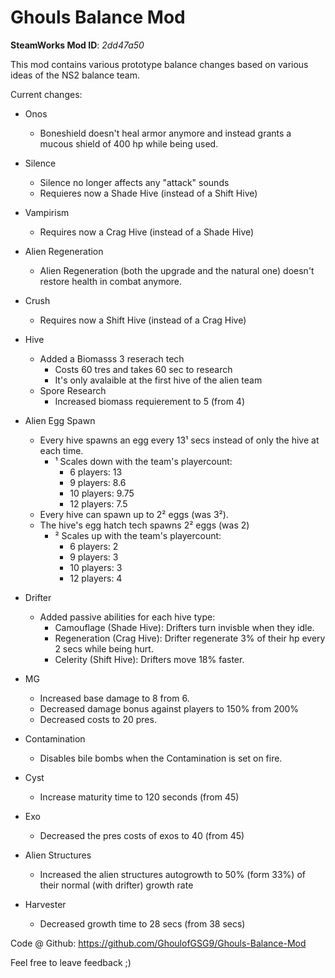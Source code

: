 # Ghouls Balance Mod

**SteamWorks Mod ID**: *2dd47a50*

This mod contains various prototype balance changes based on various ideas of the NS2 balance team.

Current changes:

- Onos 
    - Boneshield doesn't heal armor anymore and instead grants a mucous shield of 400 hp while being used.
    
- Silence
    - Silence no longer affects any "attack" sounds
    - Requieres now a Shade Hive (instead of a Shift Hive)
    
- Vampirism 
    - Requires now a Crag Hive (instead of a Shade Hive)

- Alien Regeneration
    - Alien Regeneration (both the upgrade and the natural one) doesn't restore health in combat anymore.

- Crush
    - Requires now a Shift Hive (instead of a Crag Hive)
    
- Hive
    - Added a Biomasss 3 reserach tech
        - Costs 60 tres and takes 60 sec to research
        - It's only avalaible at the first hive of the alien team
    - Spore Research
        - Increased biomass requierement to 5 (from 4)
        
- Alien Egg Spawn
    - Every hive spawns an egg every 13¹ secs instead of only the hive at each time.
        - ¹ Scales down with the team's playercount:
            - 6 players: 13
            - 9 players: 8.6
            - 10 players: 9.75
            - 12 players: 7.5
    - Every hive can spawn up to 2² eggs (was 3²).
    - The hive's egg hatch tech spawns 2² eggs (was 2)
        - ² Scales up with the team's playercount:
            - 6 players: 2
            - 9 players: 3
            - 10 players: 3
            - 12 players: 4
        
- Drifter 
    - Added passive abilities for each hive type:
        - Camouflage (Shade Hive): Drifters turn invisble when they idle.
        - Regeneration (Crag Hive): Drifter regenerate 3% of their hp every 2 secs while being hurt.
        - Celerity (Shift Hive): Drifters move 18% faster.
        
- MG
    - Increased base damage to 8 from 6. 
    - Decreased damage bonus against players to 150% from 200%
    - Decreased costs to 20 pres.

- Contamination
    - Disables bile bombs when the Contamination is set on fire.
    
- Cyst
    - Increase maturity time to 120 seconds (from 45)
    
- Exo
    - Decreased the pres costs of exos to 40 (from 45)

- Alien Structures
    -  Increased the alien structures autogrowth to 50% (form 33%) of their normal (with drifter) growth rate

- Harvester
    - Decreased growth time to 28 secs (from 38 secs)

Code @ Github: https://github.com/GhoulofGSG9/Ghouls-Balance-Mod

Feel free to leave feedback ;)
